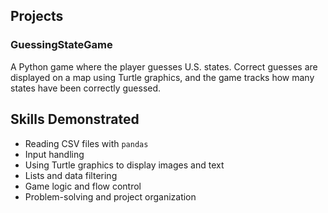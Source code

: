 ## Projects

### GuessingStateGame
A Python game where the player guesses U.S. states. Correct guesses are displayed on a map using Turtle graphics, and the game tracks how many states have been correctly guessed.  


## Skills Demonstrated
- Reading CSV files with `pandas`
- Input handling
- Using Turtle graphics to display images and text
- Lists and data filtering
- Game logic and flow control
- Problem-solving and project organization


